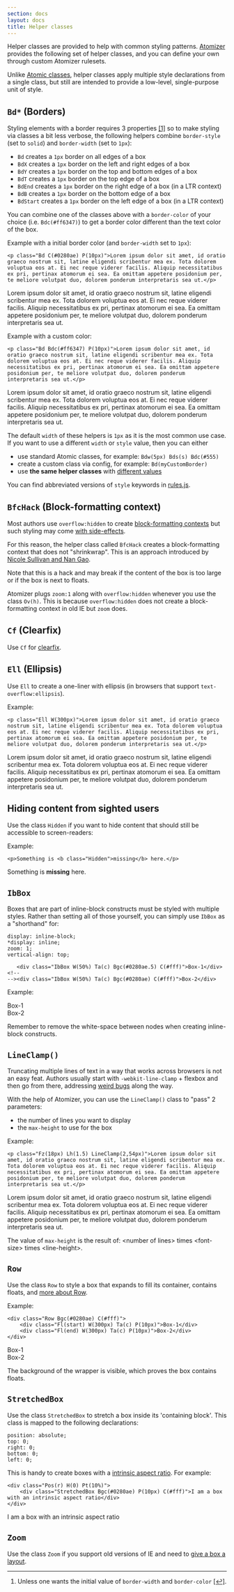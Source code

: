 ```yaml
---
section: docs
layout: docs
title: Helper classes
---
```


<p>Helper classes are provided to help with common styling patterns. <a href="/guides/atomizer.html">Atomizer</a> provides the following set of helper classes, and you can define your own through custom Atomizer rulesets.</p>
<p>Unlike <a href="/guides/atomic-classes.html">Atomic classes</a>, helper classes apply multiple style declarations from a single class, but still are intended to provide a low-level, single-purpose unit of style.</p>
<h2 id="bd-borders-"><code>Bd*</code> (Borders)</h2>
<p>Styling elements with a border requires 3 properties <a href="#footnote">[1]</a><a id="footnote-1" class="D(ib)"></a> so to make styling via classes a bit less verbose, the following helpers combine <code>border-style</code> (set to <code>solid</code>) and <code>border-width</code> (set to <code>1px</code>):</p>
<ul class="ul-list">
    <li><code>Bd</code> creates a <code>1px</code> border on all edges of a box</li>
    <li><code>BdX</code> creates a <code>1px</code> border on the left and right edges of a box</li>
    <li><code>BdY</code> creates a <code>1px</code> border on the top and bottom edges of a box</li>
    <li><code>BdT</code> creates a <code>1px</code> border on the top edge of a box</li>
    <li><code>BdEnd</code> creates a <code>1px</code> border on the right edge of a box (in a LTR context)</li>
    <li><code>BdB</code> creates a <code>1px</code> border on the bottom edge of a box</li>
    <li><code>BdStart</code> creates a <code>1px</code> border on the left edge of a box (in a LTR context)</li>
</ul>

<p>You can combine one of the classes above with a <code>border-color</code> of your choice (i.e. <code>Bdc(#ff6347)</code>) to get a border color different than the text color of the box.</p>
<p>Example with a initial border color (and <code>border-width</code> set to <code>1px</code>):</p>
<pre><code class="lang-html">&lt;p class="Bd C(#<span class="hljs-number">0280</span>ae) P(<span class="hljs-number">10</span>px)"&gt;Lo<span class="hljs-comment">rem ipsum dolor sit amet, id oratio graeco nostrum sit, latine eligendi scribentur mea ex. Tota dolorem voluptua eos at. Ei nec reque viderer facilis. Aliquip necessitatibus ex pri, pertinax atomorum ei sea. Ea omittam appetere posidonium per, te meliore volutpat duo, dolorem ponderum interpretaris sea ut.&lt;/p&gt;</span>
</code></pre>
<p class="Bd C(#0280ae) P(10px)">Lorem ipsum dolor sit amet, id oratio graeco nostrum sit, latine eligendi scribentur mea ex. Tota dolorem voluptua eos at. Ei nec reque viderer facilis. Aliquip necessitatibus ex pri, pertinax atomorum ei sea. Ea omittam appetere posidonium per, te meliore volutpat duo, dolorem ponderum interpretaris sea ut.</p>

<p>Example with a custom color:</p>
<pre><code class="lang-html">&lt;p class="Bd Bdc(#ff6347) P(<span class="hljs-number">10</span>px)"&gt;Lo<span class="hljs-comment">rem ipsum dolor sit amet, id oratio graeco nostrum sit, latine eligendi scribentur mea ex. Tota dolorem voluptua eos at. Ei nec reque viderer facilis. Aliquip necessitatibus ex pri, pertinax atomorum ei sea. Ea omittam appetere posidonium per, te meliore volutpat duo, dolorem ponderum interpretaris sea ut.&lt;/p&gt;</span>
</code></pre>
<p class="Bd Bdc(#ff6347) P(10px)">Lorem ipsum dolor sit amet, id oratio graeco nostrum sit, latine eligendi scribentur mea ex. Tota dolorem voluptua eos at. Ei nec reque viderer facilis. Aliquip necessitatibus ex pri, pertinax atomorum ei sea. Ea omittam appetere posidonium per, te meliore volutpat duo, dolorem ponderum interpretaris sea ut.</p>

<p>The default <code>width</code> of these helpers is <code>1px</code> as it is the most common use case. If you want to use a different <code>width</code> or <code>style</code> value, then you can either</p>
<ul class="ul-list">
    <li>use standard Atomic classes, for example: <code>Bdw(5px) Bds(s) Bdc(#555)</code></li>
    <li>create a custom class via config, for example: <code>Bd(myCustomBorder)</code></li>
    <li>use <strong>the same helper classes</strong> with <a href="helper-classes.htmlthe-special-case-of-border-">different values</a></li>
</ul>

<p class="noteBox info">You can find abbreviated versions of <code>style</code> keywords in <a href="https://github.com/acss-io/atomizer/blob/master/src/rules.js#L289">rules.js</a>.</p>

<h2 id="bfchack-block-formatting-context-"><code>BfcHack</code> (Block-formatting context)</h2>
<p>Most authors use <code>overflow:hidden</code> to create <a href="http://yuiblog.com/blog/2010/05/19/css-101-block-formatting-contexts/">block-formatting contexts</a> but such styling may come <a href="http://yuiblog.com/blog/2010/09/27/clearfix-reloaded-overflowhidden-demystified/">with side-effects</a>.</p>
<p>For this reason, the helper class called <code>BfcHack</code> creates a block-formatting context that does not &quot;shrinkwrap&quot;. This is an approach introduced by <a href="http://www.stubbornella.org/content/2010/12/09/the-hacktastic-zoom-fix/#comment-18394">Nicole Sullivan and Nan Gao</a>.</p>
<p class="noteBox warning">Note that this is a hack and may break if the content of the box is too large or if the box is next to floats.</p>

<p class="noteBox info">Atomizer plugs <code>zoom:1</code> along with <code>overflow:hidden</code> whenever you use the class <code>Ov(h)</code>. This is because <code>overflow:hidden</code> does not create a block-formatting context in old IE but <code>zoom</code> does.</p>

<h2 id="cf-clearfix-"><code>Cf</code> (Clearfix)</h2>
<p>Use <code>Cf</code> for <a href="http://yuiblog.com/blog/2010/09/27/clearfix-reloaded-overflowhidden-demystified/">clearfix</a>.</p>
<h2 id="ell-ellipsis-"><code>Ell</code> (Ellipsis)</h2>
<p>Use <code>Ell</code> to create a one-liner with ellipsis (in browsers that support <code>text-overflow:ellipsis</code>).</p>
<p>Example:</p>
<pre><code class="lang-html">&lt;p class="Ell W(<span class="hljs-number">300</span>px)"&gt;Lo<span class="hljs-comment">rem ipsum dolor sit amet, id oratio graeco nostrum sit, latine eligendi scribentur mea ex. Tota dolorem voluptua eos at. Ei nec reque viderer facilis. Aliquip necessitatibus ex pri, pertinax atomorum ei sea. Ea omittam appetere posidonium per, te meliore volutpat duo, dolorem ponderum interpretaris sea ut.&lt;/p&gt;</span>
</code></pre>
<p class="Ell W(300px)">Lorem ipsum dolor sit amet, id oratio graeco nostrum sit, latine eligendi scribentur mea ex. Tota dolorem voluptua eos at. Ei nec reque viderer facilis. Aliquip necessitatibus ex pri, pertinax atomorum ei sea. Ea omittam appetere posidonium per, te meliore volutpat duo, dolorem ponderum interpretaris sea ut.</p>

<h2 id="hiding-content-from-sighted-users">Hiding content from sighted users</h2>
<p>Use the class <code>Hidden</code> if you want to hide content that should still be accessible to screen-readers:</p>
<p>Example:</p>
<pre><code class="lang-html"><span class="hljs-tag">&lt;<span class="hljs-title">p</span>&gt;</span>Something is <span class="hljs-tag">&lt;<span class="hljs-title">b</span> <span class="hljs-attribute">class</span>=<span class="hljs-value">"Hidden"</span>&gt;</span>missing<span class="hljs-tag">&lt;/<span class="hljs-title">b</span>&gt;</span> here.<span class="hljs-tag">&lt;/<span class="hljs-title">p</span>&gt;</span>
</code></pre>
<p>Something is <b class="Hidden">missing</b> here.</p>

<h2 id="ibbox"><code>IbBox</code></h2>
<p>Boxes that are part of inline-block constructs must be styled with multiple styles. Rather than setting all of those yourself, you can simply use <code>IbBox</code> as a &quot;shorthand&quot; for:</p>
<pre><code class="lang-css"><span class="hljs-attribute">display</span>: inline-block;
*<span class="hljs-attribute">display</span>: inline;
<span class="hljs-attribute">zoom</span>: <span class="hljs-number">1</span>;
<span class="hljs-attribute">vertical-align</span>: top;
</code></pre>
<pre><code class="lang-html">   <span class="hljs-tag">&lt;<span class="hljs-title">div</span> <span class="hljs-attribute">class</span>=<span class="hljs-value">"IbBox W(50%) Ta(c) Bgc(#0280ae.5) C(#fff)"</span>&gt;</span>Box-1<span class="hljs-tag">&lt;/<span class="hljs-title">div</span>&gt;</span><span class="hljs-comment">&lt;!--
--&gt;</span><span class="hljs-tag">&lt;<span class="hljs-title">div</span> <span class="hljs-attribute">class</span>=<span class="hljs-value">"IbBox W(50%) Ta(c) Bgc(#0280ae) C(#fff)"</span>&gt;</span>Box-2<span class="hljs-tag">&lt;/<span class="hljs-title">div</span>&gt;</span>
</code></pre>
<p>Example:</p>
<div class="IbBox W(50%) Ta(c) Bgc(#0280ae.5) C(#fff)">Box-1</div><!--
--><div class="IbBox W(50%) Ta(c) Bgc(#0280ae) C(#fff)">Box-2</div>

<p class="noteBox info">Remember to remove the white-space between nodes when creating inline-block constructs.</p>

<h2 id="lineclamp-"><code>LineClamp()</code></h2>
<p>Truncating multiple lines of text in a way that works across browsers is not an easy feat. Authors usually start with <code>-webkit-line-clamp</code> + flexbox and then go from there, addressing <a href="https://twitter.com/thierrykoblentz/status/443899465842176000">weird bugs</a> along the way.</p>
<p>With the help of Atomizer, you can use the <code>LineClamp()</code> class to &quot;pass&quot; 2 parameters:</p>
<ul class="ul-list">
    <li>the number of lines you want to display</li>
    <li>the <code>max-height</code> to use for the box</li>
</ul>

<p>Example:</p>
<pre><code class="lang-html">&lt;p class="Fz(<span class="hljs-number">18</span>px) Lh(<span class="hljs-number">1</span>.<span class="hljs-number">5</span>) LineClamp(<span class="hljs-number">2</span>,<span class="hljs-number">54</span>px)"&gt;Lo<span class="hljs-comment">rem ipsum dolor sit amet, id oratio graeco nostrum sit, latine eligendi scribentur mea ex. Tota dolorem voluptua eos at. Ei nec reque viderer facilis. Aliquip necessitatibus ex pri, pertinax atomorum ei sea. Ea omittam appetere posidonium per, te meliore volutpat duo, dolorem ponderum interpretaris sea ut.&lt;/p&gt;</span>
</code></pre>
<p class="Fz(18px) Lh(1.5) LineClamp(2,54px)">Lorem ipsum dolor sit amet, id oratio graeco nostrum sit, latine eligendi scribentur mea ex. Tota dolorem voluptua eos at. Ei nec reque viderer facilis. Aliquip necessitatibus ex pri, pertinax atomorum ei sea. Ea omittam appetere posidonium per, te meliore volutpat duo, dolorem ponderum interpretaris sea ut.</p>

<p class="noteBox info">The value of <code>max-height</code> is the result of: &lt;number of lines&gt; times &lt;font-size&gt; times &lt;line-height&gt;.</p>

<h2 id="row"><code>Row</code></h2>
<p>Use the class <code>Row</code> to style a box that expands to fill its container, contains floats, and <a href="http://cssmojo.com/row_for_grids/">more <span class="Hidden"> about Row</span></a>.</p>
<p>Example:</p>
<pre><code class="lang-html">&lt;<span class="hljs-keyword">div</span> <span class="hljs-type">class</span>=<span class="hljs-string">"Row Bgc(#0280ae) C(#fff)"</span>&gt;
    &lt;<span class="hljs-keyword">div</span> <span class="hljs-type">class</span>=<span class="hljs-string">"Fl(start) W(300px) Ta(c) P(10px)"</span>&gt;Box-<span class="hljs-number">1</span>&lt;/<span class="hljs-keyword">div</span>&gt;
    &lt;<span class="hljs-keyword">div</span> <span class="hljs-type">class</span>=<span class="hljs-string">"Fl(end) W(300px) Ta(c) P(10px)"</span>&gt;Box-<span class="hljs-number">2</span>&lt;/<span class="hljs-keyword">div</span>&gt;
&lt;/<span class="hljs-keyword">div</span>&gt;
</code></pre>
<div class="Row Bgc(#0280ae) C(#fff)">
    <div class="Fl(start) W(300px) Ta(c) P(10px)">Box-1</div>
    <div class="Fl(end) W(300px) Ta(c) P(10px)">Box-2</div>
</div>

<p>The background of the wrapper is visible, which proves the box contains floats.</p>
<h2 id="stretchedbox"><code>StretchedBox</code></h2>
<p>Use the class <code>StretchedBox</code> to stretch a box inside its &#39;containing block&#39;. This class is mapped to the following declarations:</p>
<pre><code class="lang-css"><span class="hljs-attribute">position</span>: <span class="hljs-string">absolute;</span>
<span class="hljs-attribute">top</span>: <span class="hljs-string">0;</span>
<span class="hljs-attribute">right</span>: <span class="hljs-string">0;</span>
<span class="hljs-attribute">bottom</span>: <span class="hljs-string">0;</span>
<span class="hljs-attribute">left</span>: <span class="hljs-string">0;</span>
</code></pre>
<p>This is handy to create boxes with a <a href="http://alistapart.com/article/creating-intrinsic-ratios-for-video">intrinsic aspect ratio</a>. For example:</p>
<pre><code class="lang-html">&lt;<span class="hljs-keyword">div</span> <span class="hljs-type">class</span>=<span class="hljs-string">"Pos(r) H(0) Pt(10%)"</span>&gt;
    &lt;<span class="hljs-keyword">div</span> <span class="hljs-type">class</span>=<span class="hljs-string">"StretchedBox Bgc(#0280ae) P(10px) C(#fff)"</span>&gt;I am a box <span class="hljs-keyword">with</span> an intrinsic aspect ratio&lt;/<span class="hljs-keyword">div</span>&gt;
&lt;/<span class="hljs-keyword">div</span>&gt;
</code></pre>
<div class="Pos(r) H(0) Pt(10%)">
    <div class="StretchedBox Bgc(#0280ae) P(10px) C(#fff)">I am a box with an intrinsic aspect ratio</div>
</div>

<h2 id="zoom"><code>Zoom</code></h2>
<p>Use the class <code>Zoom</code> if you support old versions of IE and need to <a href="http://www.satzansatz.de/cssd/onhavinglayout.html">give a box a layout</a>.</p>
<hr class="Mt(50px)">

<ol id="footnote" class="ol-list">
    <li>Unless one wants the initial value of <code>border-width</code> and <code>border-color</code> <a href="#footnote-1">[↩]</a>.</li>
</ol>

